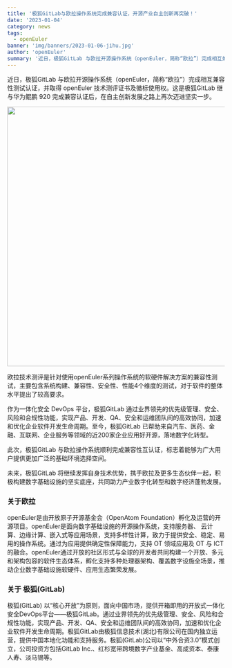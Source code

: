 ```yaml
---
title: '极狐GitLab与欧拉操作系统完成兼容认证，开源产业自主创新再突破！'
date: '2023-01-04'
category: news
tags:
  - openEuler
banner: 'img/banners/2023-01-06-jihu.jpg'
author: 'openEuler'
summary: '近日，极狐GitLab 与欧拉开源操作系统（openEuler，简称“欧拉”）完成相互兼容性测试认证，并取得 openEuler 技术测评证书及徽标使用权。'
---
```


近日，极狐GitLab 与欧拉开源操作系统（openEuler，简称“欧拉”）完成相互兼容性测试认证，并取得 openEuler 技术测评证书及徽标使用权。这是极狐GitLab 继与华为鲲鹏 920 完成兼容认证后，在自主创新发展之路上再次迈进坚实一步。

<img src="/img/news/2023-1-6-jihu/1.png" width="600">

欧拉技术测评是针对使用openEuler系列操作系统的软硬件解决方案的兼容性测试，主要包含系统构建、兼容性、安全性、性能4个维度的测试，对于软件的整体水平提出了较高要求。

作为一体化安全 DevOps 平台，极狐GitLab 通过业界领先的优先级管理、安全、风险和合规性功能，实现产品、开发、QA、安全和运维团队间的高效协同，加速和优化企业软件开发生命周期。至今，极狐GitLab 已帮助来自汽车、医药、金融、互联网、企业服务等领域的近200家企业应用好开源，落地数字化转型。

此次，极狐GitLab 与欧拉操作系统顺利完成兼容性互认证，标志着能够为广大用户提供更加广泛的基础环境选择空间。

未来，极狐GitLab 将继续发挥自身技术优势，携手欧拉及更多生态伙伴一起，积极构建数字基础设施的坚实底座，共同助力产业数字化转型和数字经济蓬勃发展。


### 关于欧拉

openEuler是由开放原子开源基金会（OpenAtom Foundation）孵化及运营的开源项目。openEuler是面向数字基础设施的开源操作系统，支持服务器、 云计算、边缘计算、嵌入式等应用场景，支持多样性计算，致力于提供安全、稳定、易用的操作系统。通过为应用提供确定性保障能力，支持 OT 领域应用及 OT 与 ICT 的融合。openEuler通过开放的社区形式与全球的开发者共同构建一个开放、多元和架构包容的软件生态体系，孵化支持多种处理器架构、覆盖数字设施全场景，推动企业数字基础设施软硬件、应用生态繁荣发展。



### 关于 极狐(GitLab)

极狐(GitLab) 以“核心开放”为原则，面向中国市场，提供开箱即用的开放式一体化安全DevOps平台——极狐GitLab。通过业界领先的优先级管理、安全、风险和合规性功能，实现产品、开发、QA、安全和运维团队间的高效协同，加速和优化企业软件开发生命周期。极狐GitLab由极狐信息技术(湖北)有限公司在国内独立运营，提供中国本地化功能和支持服务。极狐(GitLab)公司以“中外合资3.0”模式创立，公司投资方包括GitLab Inc.、红杉宽带跨境数字产业基金、高成资本、泰康人寿、淡马锡等。
